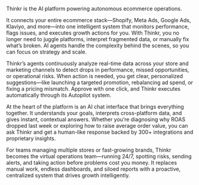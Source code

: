 Thinkr is the AI platform powering autonomous ecommerce operations.

It connects your entire ecommerce stack—Shopify, Meta Ads, Google Ads, Klaviyo, and more—into one intelligent system that monitors performance, flags issues, and executes growth actions for you. With Thinkr, you no longer need to juggle platforms, interpret fragmented data, or manually fix what’s broken. AI agents handle the complexity behind the scenes, so you can focus on strategy and scale.

Thinkr’s agents continuously analyze real-time data across your store and marketing channels to detect drops in performance, missed opportunities, or operational risks. When action is needed, you get clear, personalized suggestions—like launching a targeted promotion, rebalancing ad spend, or fixing a pricing mismatch. Approve with one click, and Thinkr executes automatically through its Autopilot system.

At the heart of the platform is an AI chat interface that brings everything together. It understands your goals, interprets cross-platform data, and gives instant, contextual answers. Whether you’re diagnosing why ROAS dropped last week or exploring how to raise average order value, you can ask Thinkr and get a human-like response backed by 300+ integrations and proprietary insights.

For teams managing multiple stores or fast-growing brands, Thinkr becomes the virtual operations team—running 24/7, spotting risks, sending alerts, and taking action before problems cost you money. It replaces manual work, endless dashboards, and siloed reports with a proactive, centralized system that drives growth intelligently.
